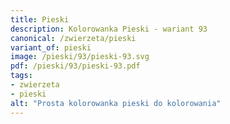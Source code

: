 ```yaml
---
title: Pieski
description: Kolorowanka Pieski - wariant 93
canonical: /zwierzeta/pieski
variant_of: pieski
image: /pieski/93/pieski-93.svg
pdf: /pieski/93/pieski-93.pdf
tags:
- zwierzeta
- pieski
alt: "Prosta kolorowanka pieski do kolorowania"
---
```

